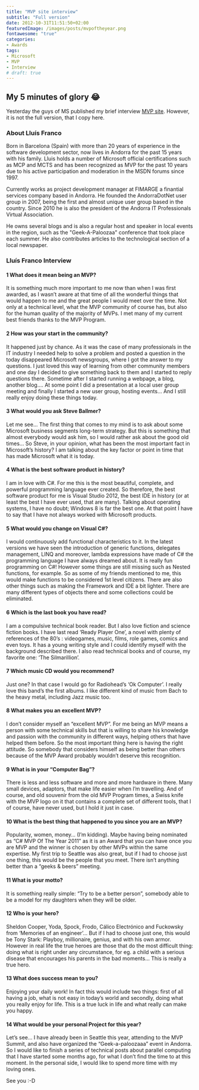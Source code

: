 ```yaml
---
title: "MVP site interview"
subtitle: "Full version"
date: 2012-10-31T11:51:50+02:00
featuredImage: /images/posts/mvpoftheyear.png
fontawesome: "true"
categories: 
- Awards
tags:
- Microsoft
- MVP
- Interview
# draft: true
---
```


## My 5 minutes of glory :joy:

Yesterday the guys of MS published my brief interview [MVP site](http://mvp.microsoft.com/en-US/Pages/default.aspx).
However, it is not the full version, that I copy here.

### About Lluís Franco

Born in Barcelona (Spain) with more than 20 years of experience in the software development sector, now lives in Andorra for the past 15 years with his family. Lluis holds a number of Microsoft official certifications such as MCP and MCTS and has been recognized as MVP for the past 10 years due to his active participation and moderation in the MSDN forums since 1997.

Currently works as project development manager at FIMARGE a finantial services company based in Andorra. He founded the AndorraDotNet user group in 2007, being the first and almost unique user group based in the country. Since 2010 he is also the president of the Andorra IT Professionals Virtual Association.

He owns several blogs and is also a regular host and speaker in local events in the region, such as the "Geek-A-Paloozaa" conference that took place each summer. He also contributes articles to the technological section of a local newspaper.

### Lluís Franco Interview

#### 1 What does it mean being an MVP?

It is something much more important to me now than when I was first awarded, as I wasn’t aware at that time of all the wonderful things that would happen to me and the great people I would meet over the time. Not only at a technical level, what the MVP community of course has, but also for the human quality of the majority of MVPs. I met many of my current best friends thanks to the MVP Program.

#### 2 How was your start in the community?

It happened just by chance. As it was the case of many professionals in the IT industry I needed help to solve a problem and posted a question in the today disappeared Microsoft newsgroups, where I got the answer to my questions. I just loved this way of learning from other community members and one day I decided to give something back to them and I started to reply questions there. Sometime after I started running a webpage, a blog, another blog…. At some point I did a presentation at a local user group meeting and finally I started a new user group, hosting events… And I still really enjoy doing these things today.

#### 3 What would you ask Steve Ballmer?

Let me see… The first thing that comes to my mind is to ask about some Microsoft business segments long-term strategy. But this is something that almost everybody would ask him, so I would rather ask about the good old times… So Steve, in your opinion, what has been the most important fact in Microsoft’s history? I am talking about the key factor or point in time that has made Microsoft what it is today.

#### 4 What is the best software product in history?

I am in love with C#. For me this is the most beautiful, complete, and powerful programming language ever created. So therefore, the best software product for me is Visual Studio 2012, the best IDE in history (or at least the best I have ever used, that are many). Talking about operating systems, I have no doubt; Windows 8 is far the best one. At that point I have to say that I have not always worked with Microsoft products.

#### 5 What would you change on Visual C#?

I would continuously add functional characteristics to it. In the latest versions we have seen the introduction of generic functions, delegates management, LINQ and moreover, lambda expressions have made of C# the programming language I have always dreamed about. It is really fun programming on C#! However some things are still missing such as Nested functions, for example. So as some of my friends mentioned to me, this would make functions to be considered 1st level citizens. There are also other things such as making the Framework and IDE a bit lighter. There are many different types of objects there and some collections could be eliminated.

#### 6 Which is the last book you have read?

I am a compulsive technical book reader. But I also love fiction and science fiction books. I have last read ‘Ready Player One’, a novel with plenty of references of the 80’s : videogames, music, films, role games, comics and even toys. It has a young writing style and I could identify myself with the background described there. I also read technical books and of course, my favorite one: ‘The Silmarillion’.

#### 7 Which music CD would you recommend?

Just one? In that case I would go for Radiohead’s ‘Ok Computer’. I really love this band’s the first albums. I like different kind of music from Bach to the heavy metal, including Jazz music too.

#### 8 What makes you an excellent MVP?

I don’t consider myself an “excellent MVP”. For me being an MVP means a person with some technical skills but that is willing to share his knowledge and passion with the community in different ways, helping others that have helped them before. So the most important thing here is having the right attitude. So somebody that considers himself as being better than others because of the MVP Award probably wouldn’t deserve this recognition.

#### 9 What is in your “Computer Bag”?

There is less and less software and more and more hardware in there. Many small devices, adaptors, that make life easier when I’m travelling. And of course, and old souvenir from the old MVP Program times, a Swiss knife with the MVP logo on it that contains a complete set of different tools, that I of course, have never used, but I hold it just in case.

#### 10 What is the best thing that happened to you since you are an MVP?

Popularity, women, money… (I’m kidding). Maybe having being nominated as “C# MVP Of The Year 2011” as it is an Award that you can have once you are MVP and the winner is chosen by other MVPs within the same expertise. My first trip to Seattle was also great, but if I had to choose just one thing, this would be the people that you meet. There isn’t anything better than a “geeks & beers” meeting.

#### 11 What is your motto?

It is something really simple: “Try to be a better person”, somebody able to be a model for my daughters when they will be older.

#### 12 Who is your hero?

Sheldon Cooper, Yoda, Spock, Frodo, Cálico Electrónico and Fuckowsky from ‘Memories of an engineer’… But if I had to choose just one, this would be Tony Stark: Playboy, millionaire, genius, and with his own armor. However in real life the true heroes are those that do the most difficult thing: doing what is right under any circumstance, for eg. a child with a serious disease that encourages his parents in the bad moments…  This is really a true hero.

#### 13 What does success mean to you?

Enjoying your daily work! In fact this would include two things: first of all having a job, what is not easy in today’s world and secondly, doing what you really enjoy for life. This is a true luck in life and what really can make you happy.

#### 14 What would be your personal Project for this year?

Let’s see… I have already been in Seattle this year, attending to the MVP Summit, and also have organized the “Geek-a-paloozaaa” event in Andorra. So I would like to finish a series of technical posts about parallel computing that I have started some months ago, for what I don’t find the time to at this moment. In the personal side, I would like to spend more time with my loving ones.

See you :-D
